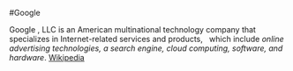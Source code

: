 #Google
&nbsp;

Google , LLC is an American multinational technology company that specializes in Internet-related services and products, 
&nbsp;
which include _online advertising technologies, a search engine, cloud computing, software, and hardware_. [Wikipedia](https://en.wikipedia.org/wiki/Google)
